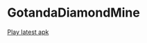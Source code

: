 # GotandaDiamondMine

[Play latest apk](https://github.com/horaguchi/GotandaDiamondMine/blob/master/platforms/android/ant-build/CordovaApp-debug.apk?raw=true)
